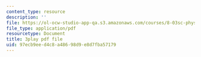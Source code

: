 ```yaml
---
content_type: resource
description: ''
file: https://ol-ocw-studio-app-qa.s3.amazonaws.com/courses/8-03sc-physics-iii-vibrations-and-waves-fall-2016/97ecb9eed4c8a48698d9e8d7fba57179_T2n6fVybLcU.pdf
file_type: application/pdf
resourcetype: Document
title: 3play pdf file
uid: 97ecb9ee-d4c8-a486-98d9-e8d7fba57179
---
```


